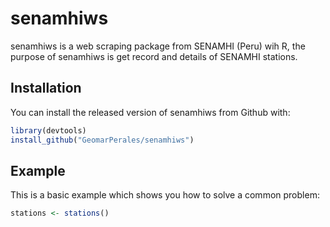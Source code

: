 # **senamhiws**

senamhiws is a web scraping package from SENAMHI (Peru) wih R, the purpose of senamhiws
is get record and details of SENAMHI stations.

## **Installation**

You can install the released version of senamhiws from Github with:

``` r
library(devtools)
install_github("GeomarPerales/senamhiws")
```

## Example

This is a basic example which shows you how to solve a common problem:

``` r
stations <- stations()
```
